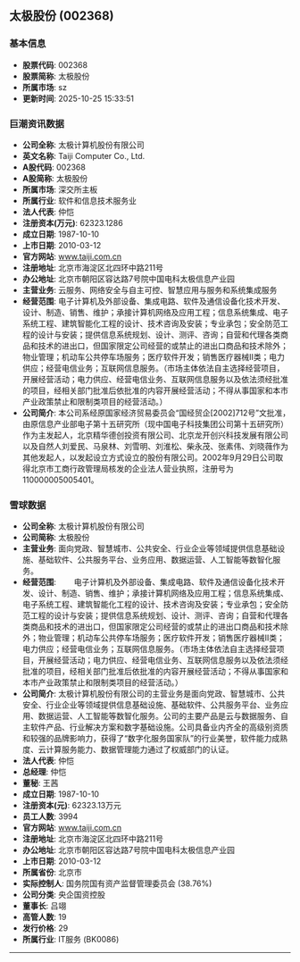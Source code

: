 ## 太极股份 (002368)

### 基本信息

- **股票代码**: 002368
- **股票简称**: 太极股份
- **所属市场**: sz
- **更新时间**: 2025-10-25 15:33:51

### 巨潮资讯数据

- **公司全称**: 太极计算机股份有限公司
- **英文名称**: Taiji Computer Co., Ltd.
- **A股代码**: 002368
- **A股简称**: 太极股份
- **所属市场**: 深交所主板
- **所属行业**: 软件和信息技术服务业
- **法人代表**: 仲恺
- **注册资本(万元)**: 62323.1286
- **成立日期**: 1987-10-10
- **上市日期**: 2010-03-12
- **官方网站**: www.taiji.com.cn
- **注册地址**: 北京市海淀区北四环中路211号
- **办公地址**: 北京市朝阳区容达路7号院中国电科太极信息产业园
- **主营业务**: 云服务、网络安全与自主可控、智慧应用与服务和系统集成服务
- **经营范围**: 电子计算机及外部设备、集成电路、软件及通信设备化技术开发、设计、制造、销售、维护；承接计算机网络及应用工程；信息系统集成、电子系统工程、建筑智能化工程的设计、技术咨询及安装；专业承包；安全防范工程的设计与安装；提供信息系统规划、设计、测评、咨询；自营和代理各类商品和技术的进出口，但国家限定公司经营的或禁止的进出口商品和技术除外；物业管理；机动车公共停车场服务；医疗软件开发；销售医疗器械Ⅱ类；电力供应；经营电信业务；互联网信息服务。（市场主体依法自主选择经营项目，开展经营活动；电力供应、经营电信业务、互联网信息服务以及依法须经批准的项目，经相关部门批准后依批准的内容开展经营活动；不得从事国家和本市产业政策禁止和限制类项目的经营活动。）
- **公司简介**: 本公司系经原国家经济贸易委员会“国经贸企[2002]712号”文批准，由原信息产业部电子第十五研究所（现中国电子科技集团公司第十五研究所）作为主发起人，北京精华德创投资有限公司、北京龙开创兴科技发展有限公司以及自然人刘爱民、马泉林、刘雪明、刘淮松、柴永茂、张素伟、刘晓薇作为其他发起人，以发起设立方式设立的股份有限公司。2002年9月29日公司取得北京市工商行政管理局核发的企业法人营业执照，注册号为110000005005401。

### 雪球数据

- **公司全称**: 太极计算机股份有限公司
- **公司简称**: 太极股份
- **主营业务**: 面向党政、智慧城市、公共安全、行业企业等领域提供信息基础设施、基础软件、公共服务平台、业务应用、数据运营、人工智能等数智化服务。
- **经营范围**: 　　电子计算机及外部设备、集成电路、软件及通信设备化技术开发、设计、制造、销售、维护；承接计算机网络及应用工程；信息系统集成、电子系统工程、建筑智能化工程的设计、技术咨询及安装；专业承包；安全防范工程的设计与安装；提供信息系统规划、设计、测评、咨询；自营和代理各类商品和技术的进出口，但国家限定公司经营的或禁止的进出口商品和技术除外；物业管理；机动车公共停车场服务；医疗软件开发；销售医疗器械Ⅱ类；电力供应；经营电信业务；互联网信息服务。（市场主体依法自主选择经营项目，开展经营活动；电力供应、经营电信业务、互联网信息服务以及依法须经批准的项目，经相关部门批准后依批准的内容开展经营活动；不得从事国家和本市产业政策禁止和限制类项目的经营活动。）
- **公司简介**: 太极计算机股份有限公司的主营业务是面向党政、智慧城市、公共安全、行业企业等领域提供信息基础设施、基础软件、公共服务平台、业务应用、数据运营、人工智能等数智化服务。公司的主要产品是云与数据服务、自主软件产品、行业解决方案和数字基础设施。公司具备业内齐全的高级别资质和较强的品牌影响力，获得了“数字化服务国家队”的行业美誉，软件能力成熟度、云计算服务能力、数据管理能力通过了权威部门的认证。
- **法人代表**: 仲恺
- **总经理**: 仲恺
- **董秘**: 王茜
- **成立日期**: 1987-10-10
- **注册资本(元)**: 62323.13万元
- **员工人数**: 3994
- **官方网站**: www.taiji.com.cn
- **注册地址**: 北京市海淀区北四环中路211号
- **办公地址**: 北京市朝阳区容达路7号院中国电科太极信息产业园
- **上市日期**: 2010-03-12
- **所属省份**: 北京市
- **实际控制人**: 国务院国有资产监督管理委员会 (38.76%)
- **公司分类**: 央企国资控股
- **董事长**: 吕翊
- **高管人数**: 19
- **发行价格**: 29
- **所属行业**: IT服务 (BK0086)

---